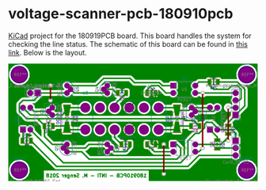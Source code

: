 # voltage-scanner-pcb-180910pcb

[KiCad](http://kicad-pcb.org/) project for the 180919PCB board. This board handles the system for checking the line status. The schematic of this board can be found in [this link](export/180919PCB.pdf). Below is the layout.

![Layout](export/180919PCB-brd.svg)